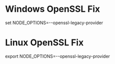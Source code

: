 # Windows OpenSSL Fix
set NODE_OPTIONS=--openssl-legacy-provider


# Linux OpenSSL Fix
export NODE_OPTIONS=--openssl-legacy-provider
